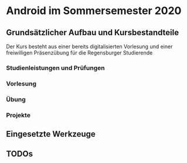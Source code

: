 # Android im Sommersemester 2020
## Grundsätzlicher Aufbau und Kursbestandteile
Der Kurs besteht aus einer bereits digitalisierten Vorlesung und einer freiwilligen Präsenzübung für die Regensburger Studierende
### Studienleistungen und Prüfungen
### Vorlesung
### Übung
### Projekte
## Eingesetzte Werkzeuge
## TODOs

<!--stackedit_data:
eyJoaXN0b3J5IjpbMjc4NTk0MTMwLDc3MjI4OTQ4NV19
-->